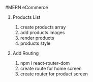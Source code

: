 #MERN eCommerce

1. Products List
    1. create products array
    2. add products images
    3. render products
    4. products style

2. Add Routing
    1. npm i react-router-dom
    2. create route for home screen
    3. create router for product screen
